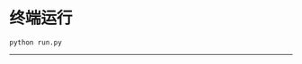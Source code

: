 # 终端运行

```shell
python run.py
```
***************************************************************************************************************************************************************************************************************************************************************************************************************************************************************************************************************************************************************************************************************************************************************************************************************************************************************************************************************************************************************************************************************************************************************************************************************************************************